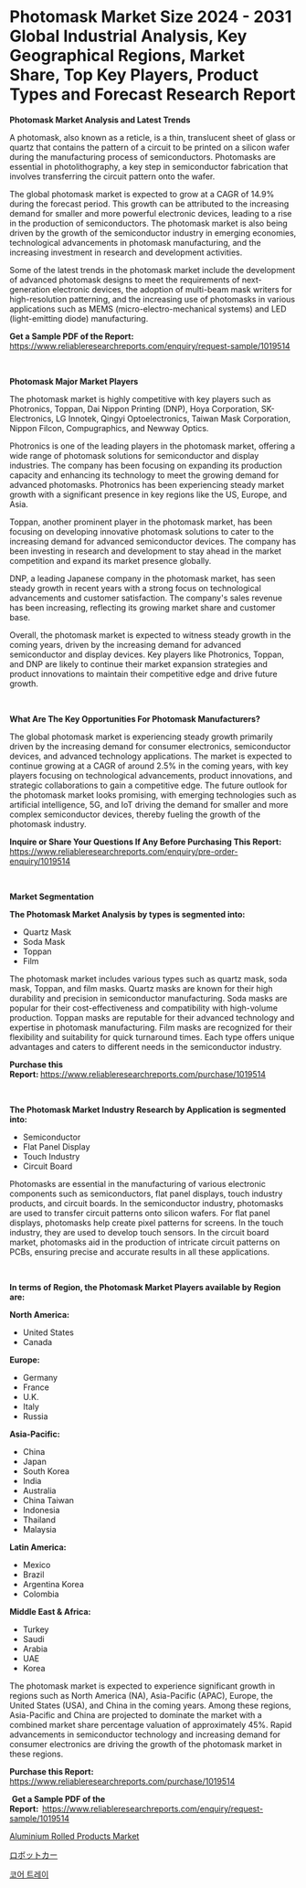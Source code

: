 <p><h1>Photomask Market Size 2024 - 2031 Global Industrial Analysis, Key Geographical Regions, Market Share, Top Key Players, Product Types and Forecast Research Report</h1></p><p><strong>Photomask Market Analysis and Latest Trends</strong></p>
<p><p>A photomask, also known as a reticle, is a thin, translucent sheet of glass or quartz that contains the pattern of a circuit to be printed on a silicon wafer during the manufacturing process of semiconductors. Photomasks are essential in photolithography, a key step in semiconductor fabrication that involves transferring the circuit pattern onto the wafer.</p><p>The global photomask market is expected to grow at a CAGR of 14.9% during the forecast period. This growth can be attributed to the increasing demand for smaller and more powerful electronic devices, leading to a rise in the production of semiconductors. The photomask market is also being driven by the growth of the semiconductor industry in emerging economies, technological advancements in photomask manufacturing, and the increasing investment in research and development activities.</p><p>Some of the latest trends in the photomask market include the development of advanced photomask designs to meet the requirements of next-generation electronic devices, the adoption of multi-beam mask writers for high-resolution patterning, and the increasing use of photomasks in various applications such as MEMS (micro-electro-mechanical systems) and LED (light-emitting diode) manufacturing.</p></p>
<p><strong>Get a Sample PDF of the Report:&nbsp;</strong> <a href="https://www.reliableresearchreports.com/enquiry/request-sample/1019514">https://www.reliableresearchreports.com/enquiry/request-sample/1019514</a></p>
<p>&nbsp;</p>
<p><strong>Photomask Major Market Players</strong></p>
<p><p>The photomask market is highly competitive with key players such as Photronics, Toppan, Dai Nippon Printing (DNP), Hoya Corporation, SK-Electronics, LG Innotek, Qingyi Optoelectronics, Taiwan Mask Corporation, Nippon Filcon, Compugraphics, and Newway Optics.</p><p>Photronics is one of the leading players in the photomask market, offering a wide range of photomask solutions for semiconductor and display industries. The company has been focusing on expanding its production capacity and enhancing its technology to meet the growing demand for advanced photomasks. Photronics has been experiencing steady market growth with a significant presence in key regions like the US, Europe, and Asia.</p><p>Toppan, another prominent player in the photomask market, has been focusing on developing innovative photomask solutions to cater to the increasing demand for advanced semiconductor devices. The company has been investing in research and development to stay ahead in the market competition and expand its market presence globally.</p><p>DNP, a leading Japanese company in the photomask market, has seen steady growth in recent years with a strong focus on technological advancements and customer satisfaction. The company's sales revenue has been increasing, reflecting its growing market share and customer base.</p><p>Overall, the photomask market is expected to witness steady growth in the coming years, driven by the increasing demand for advanced semiconductor and display devices. Key players like Photronics, Toppan, and DNP are likely to continue their market expansion strategies and product innovations to maintain their competitive edge and drive future growth.</p></p>
<p>&nbsp;</p>
<p><strong>What Are The Key Opportunities For Photomask Manufacturers?</strong></p>
<p><p>The global photomask market is experiencing steady growth primarily driven by the increasing demand for consumer electronics, semiconductor devices, and advanced technology applications. The market is expected to continue growing at a CAGR of around 2.5% in the coming years, with key players focusing on technological advancements, product innovations, and strategic collaborations to gain a competitive edge. The future outlook for the photomask market looks promising, with emerging technologies such as artificial intelligence, 5G, and IoT driving the demand for smaller and more complex semiconductor devices, thereby fueling the growth of the photomask industry.</p></p>
<p><strong>Inquire or Share Your Questions If Any Before Purchasing This Report:</strong> <a href="https://www.reliableresearchreports.com/enquiry/pre-order-enquiry/1019514">https://www.reliableresearchreports.com/enquiry/pre-order-enquiry/1019514</a></p>
<p>&nbsp;</p>
<p><strong>Market Segmentation</strong></p>
<p><strong>The Photomask Market Analysis by types is segmented into:</strong></p>
<p><ul><li>Quartz Mask</li><li>Soda Mask</li><li>Toppan</li><li>Film</li></ul></p>
<p><p>The photomask market includes various types such as quartz mask, soda mask, Toppan, and film masks. Quartz masks are known for their high durability and precision in semiconductor manufacturing. Soda masks are popular for their cost-effectiveness and compatibility with high-volume production. Toppan masks are reputable for their advanced technology and expertise in photomask manufacturing. Film masks are recognized for their flexibility and suitability for quick turnaround times. Each type offers unique advantages and caters to different needs in the semiconductor industry.</p></p>
<p><strong>Purchase this Report:&nbsp;</strong><a href="https://www.reliableresearchreports.com/purchase/1019514">https://www.reliableresearchreports.com/purchase/1019514</a></p>
<p>&nbsp;</p>
<p><strong>The Photomask Market Industry Research by Application is segmented into:</strong></p>
<p><ul><li>Semiconductor</li><li>Flat Panel Display</li><li>Touch Industry</li><li>Circuit Board</li></ul></p>
<p><p>Photomasks are essential in the manufacturing of various electronic components such as semiconductors, flat panel displays, touch industry products, and circuit boards. In the semiconductor industry, photomasks are used to transfer circuit patterns onto silicon wafers. For flat panel displays, photomasks help create pixel patterns for screens. In the touch industry, they are used to develop touch sensors. In the circuit board market, photomasks aid in the production of intricate circuit patterns on PCBs, ensuring precise and accurate results in all these applications.</p></p>
<p>&nbsp;</p>
<p><strong>In terms of Region, the Photomask Market Players available by Region are:</strong></p>
<p>
    <p> <strong> North America: </strong>
        <ul>
            <li>United States</li>
            <li>Canada</li>
        </ul>
        </p> 
    <p> <strong> Europe: </strong>
        <ul>
            <li>Germany</li>
            <li>France</li>
            <li>U.K.</li>
            <li>Italy</li>
            <li>Russia</li>
        </ul>
        </p> 
    <p> <strong> Asia-Pacific: </strong>
        <ul>
            <li>China</li>
            <li>Japan</li>
            <li>South Korea</li>
            <li>India</li>
            <li>Australia</li>
            <li>China Taiwan</li>
            <li>Indonesia</li>
            <li>Thailand</li>
            <li>Malaysia</li>
        </ul>
        </p> 
    <p> <strong> Latin America: </strong>
        <ul>
            <li>Mexico</li>
            <li>Brazil</li>
            <li>Argentina Korea</li>
            <li>Colombia</li>
        </ul>
        </p> 
    <p> <strong> Middle East & Africa: </strong>
        <ul>
            <li>Turkey</li>
            <li>Saudi</li>
            <li>Arabia</li>
            <li>UAE</li>
            <li>Korea</li>
        </ul>
    </p>
    </p>
<p><p>The photomask market is expected to experience significant growth in regions such as North America (NA), Asia-Pacific (APAC), Europe, the United States (USA), and China in the coming years. Among these regions, Asia-Pacific and China are projected to dominate the market with a combined market share percentage valuation of approximately 45%. Rapid advancements in semiconductor technology and increasing demand for consumer electronics are driving the growth of the photomask market in these regions.</p></p>
<p><strong>Purchase this Report: </strong><a href="https://www.reliableresearchreports.com/purchase/1019514">https://www.reliableresearchreports.com/purchase/1019514</a></p>
<p>&nbsp;<strong>Get a Sample PDF of the Report:&nbsp;&nbsp;</strong><a href="https://www.reliableresearchreports.com/enquiry/request-sample/1019514">https://www.reliableresearchreports.com/enquiry/request-sample/1019514</a></p>
<p><strong></strong></p>
<p><p><a href="https://florentine-yuzu-f42.notion.site/Aluminium-Rolled-Products-Market-Research-Report-Unlocks-Analysis-on-the-Market-Financial-Status-Ma-712582158bdd4e3ab6d18baa6d707463">Aluminium Rolled Products Market</a></p><p><a href="https://github.com/oafhukehf4709715/Market-Research-Report-List-1/blob/main/47621019671.md">ロボットカー</a></p><p><a href="https://github.com/plelbej847484502/Market-Research-Report-List-1/blob/main/55009048975.md">코어 트레이</a></p></p>